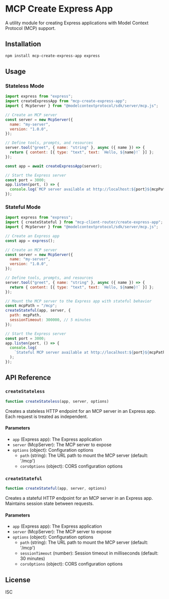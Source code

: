 # MCP Create Express App

A utility module for creating Express applications with Model Context Protocol (MCP) support.

## Installation

```bash
npm install mcp-create-express-app express
```

## Usage

### Stateless Mode

```javascript
import express from "express";
import createExpressApp from "mcp-create-express-app";
import { McpServer } from "@modelcontextprotocol/sdk/server/mcp.js";

// Create an MCP server
const server = new McpServer({
  name: "my-server",
  version: "1.0.0",
});

// Define tools, prompts, and resources
server.tool("greet", { name: "string" }, async ({ name }) => {
  return { content: [{ type: "text", text: `Hello, ${name}!` }] };
});

const app = await createExpressApp(server);

// Start the Express server
const port = 3000;
app.listen(port, () => {
  console.log(`MCP server available at http://localhost:${port}${mcpPath}`);
});
```

### Stateful Mode

```javascript
import express from "express";
import { createStateful } from "mcp-client-router/create-express-app";
import { McpServer } from "@modelcontextprotocol/sdk/server/mcp.js";

// Create an Express app
const app = express();

// Create an MCP server
const server = new McpServer({
  name: "my-server",
  version: "1.0.0",
});

// Define tools, prompts, and resources
server.tool("greet", { name: "string" }, async ({ name }) => {
  return { content: [{ type: "text", text: `Hello, ${name}!` }] };
});

// Mount the MCP server to the Express app with stateful behavior
const mcpPath = "/mcp";
createStateful(app, server, {
  path: mcpPath,
  sessionTimeout: 300000, // 5 minutes
});

// Start the Express server
const port = 3000;
app.listen(port, () => {
  console.log(
    `Stateful MCP server available at http://localhost:${port}${mcpPath}`
  );
});
```

## API Reference

### `createStateless`

```javascript
function createStateless(app, server, options)
```

Creates a stateless HTTP endpoint for an MCP server in an Express app. Each request is treated as independent.

#### Parameters

- `app` (Express app): The Express application
- `server` (McpServer): The MCP server to expose
- `options` (object): Configuration options
  - `path` (string): The URL path to mount the MCP server (default: '/mcp')
  - `corsOptions` (object): CORS configuration options

### `createStateful`

```javascript
function createStateful(app, server, options)
```

Creates a stateful HTTP endpoint for an MCP server in an Express app. Maintains session state between requests.

#### Parameters

- `app` (Express app): The Express application
- `server` (McpServer): The MCP server to expose
- `options` (object): Configuration options
  - `path` (string): The URL path to mount the MCP server (default: '/mcp')
  - `sessionTimeout` (number): Session timeout in milliseconds (default: 30 minutes)
  - `corsOptions` (object): CORS configuration options

## License

ISC
